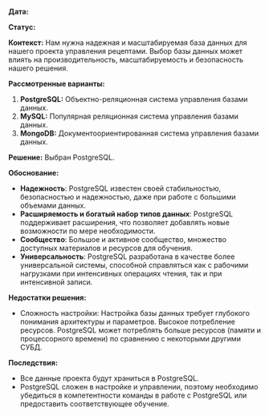 **Дата:**

**Статус:**

**Контекст:**
Нам нужна надежная и масштабируемая база данных для нашего проекта управления рецептами. Выбор базы данных может влиять на производительность, масштабируемость и безопасность нашего решения.

**Рассмотренные варианты:**
1. **PostgreSQL:** Объектно-реляционная система управления базами данных.
2. **MySQL:** Популярная реляционная система управления базами данных.
3. **MongoDB:** Документоориентированная система управления базами данных.

**Решение:** Выбран PostgreSQL.

**Обоснование:**
- **Надежность**: PostgreSQL известен своей стабильностью, безопасностью и надежностью, даже при работе с большими объемами данных.
- **Расширяемость и богатый набор типов данных**: PostgreSQL поддерживает расширения, что позволяет добавлять новые возможности по мере необходимости.
- **Сообщество**: Большое и активное сообщество, множество доступных материалов и ресурсов для обучения.
- **Универсальность**: PostgreSQL разработана в качестве более универсальной системы, способной справляться как с рабочими нагрузками при интенсивных операциях чтения, так и при интенсивной записи.

**Недостатки решения:**
- Сложность настройки: Настройка базы данных требует глубокого понимания архитектуры и параметров.
Высокое потребление ресурсов. PostgreSQL может потреблять больше ресурсов (памяти и процессорного времени) по сравнению с некоторыми другими СУБД.

**Последствия:**
- Все данные проекта будут храниться в PostgreSQL.
- PostgreSQL сложен в настройке и управлении, поэтому необходимо убедиться в компетентности команды в работе с PostgreSQL или предоставить соответствующее обучение.
 
